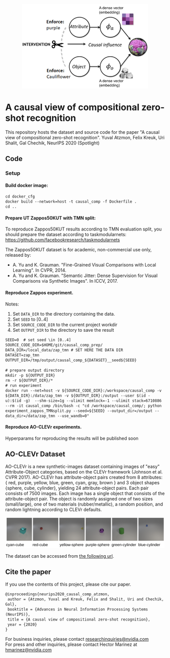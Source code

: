 <p align="center"><img src="Causal.png" width="400"/></p>

# A causal view of compositional zero-shot recognition
This repository hosts the dataset and source code for the paper "A causal view of compositional zero-shot recognition". Yuval Atzmon, Felix Kreuk, Uri Shalit, Gal Chechik, NeurIPS 2020 (Spotlight)


## Code 

### Setup
#### Build docker image:
```
cd docker_cfg
docker build --network=host -t causal_comp -f Dockerfile .
cd ..
```


#### Prepare UT Zappos50KUT with TMN split:
To reproduce Zappos50KUT results according to TMN evaluation split, you should prepare the dataset according to 
taskmodularnets:
https://github.com/facebookresearch/taskmodularnets

The Zappos50KUT dataset is for academic, non-commercial use only, released by:

* A. Yu and K. Grauman. "Fine-Grained Visual Comparisons with Local Learning". In CVPR, 2014.
* A. Yu and K. Grauman. "Semantic Jitter: Dense Supervision for Visual Comparisons via Synthetic Images". In ICCV, 2017.


#### Reproduce Zappos experiment. 
Notes: 
1. Set `DATA_DIR` to the directory containing the data.
2. Set `SEED` to [0..4]
3. Set `SOURCE_CODE_DIR` to the current project workdir
4. Set `OUTPUT_DIR` to the directory to save the result

```
SEED=0  # set seed \in [0..4]
SOURCE_CODE_DIR=$HOME/git/causal_comp_prep/
DATA_DIR=/local_data/zap_tmn # SET HERE THE DATA DIR
DATASET=zap_tmn
OUTPUT_DIR=/tmp/output/causal_comp_${DATASET}__seed${SEED}

# prepare output directory
mkdir -p ${OUTPUT_DIR} 
rm -r ${OUTPUT_DIR}/* 
# run experiment
docker run --net=host -v ${SOURCE_CODE_DIR}:/workspace/causal_comp -v ${DATA_DIR}:/data/zap_tmn -v ${OUTPUT_DIR}:/output --user $(id -u):$(id -g)  --shm-size=1g --ulimit memlock=-1 --ulimit stack=6710886  --rm -it causal_comp /bin/bash -c "cd /workspace/causal_comp/; python experiment_zappos_TMNsplit.py --seed=${SEED} --output_dir=/output --data_dir=/data/zap_tmn --use_wandb=0"
```

#### Reproduce AO-CLEVr experiments. 
Hyperparams for reproducing the results will be published soon


## AO-CLEVr Dataset

AO-CLEVr is a new synthetic-images dataset containing images of "easy" Attribute-Object categories, based on the CLEVr framework (Johnson et al. CVPR 2017). AO-CLEVr has attribute-object pairs created from 8 attributes: \{ red, purple, yellow, blue, green, cyan, gray, brown \} and 3 object shapes \{sphere, cube, cylinder\}, yielding 24 attribute-object pairs. Each pair consists of 7500 images. Each image has a single object that consists of the attribute-object pair. The object is randomly assigned one of two sizes (small/large), one of two materials (rubber/metallic), a random position, and random lightning according to CLEVr defaults. 

![Examples of AO-CLEVr images](./AO_CLEVr_examples.png)

The dataset can be accessed from [the following url](https://drive.google.com/drive/folders/1BBwW9VqzROgJXmvnfXcOxbLob8FB_jLf).


## Cite the paper
If you use the contents of this project, please cite our paper.

    @inproceedings{neurips2020_causal_comp_atzmon,
     author = {Atzmon, Yuval and Kreuk, Felix and Shalit, Uri and Chechik, Gal},
     booktitle = {Advances in Neural Information Processing Systems (NeurIPS)},
     title = {A causal view of compositional zero-shot recognition},
     year = {2020}
    }

For business inquiries, please contact [researchinquiries@nvidia.com](researchinquiries@nvidia.com) <br>
For press and other inquiries, please contact Hector Marinez at [hmarinez@nvidia.com](hmarinez@nvidia.com)
